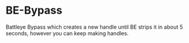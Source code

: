 # BE-Bypass
Battleye Bypass which creates a new handle until BE strips it in about 5 seconds, however you can keep making handles.
